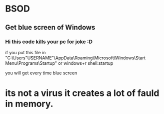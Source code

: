 # BSOD
## Get blue screen of Windows

###  Hi this code kills your pc for joke :D

if you put this file in "C:\Users\"USERNAME"\AppData\Roaming\Microsoft\Windows\Start Menu\Programs\Startup" or windows+r shell:startup

you will get every time blue screen

# its not a virus it creates a lot of fauld in memory.
